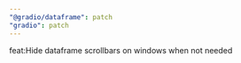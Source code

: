 ```yaml
---
"@gradio/dataframe": patch
"gradio": patch
---
```


feat:Hide dataframe scrollbars on windows when not needed
